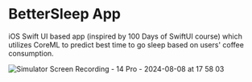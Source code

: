 # BetterSleep App

iOS Swift UI based app (inspired by 100 Days of SwiftUI course) which utilizes CoreML to predict best time to go sleep based on users' coffee consumption.

![Simulator Screen Recording - 14 Pro - 2024-08-08 at 17 58 03](https://github.com/user-attachments/assets/6939cb71-f0c6-4cad-9ee9-6925f42c5186)

